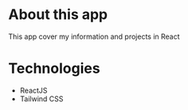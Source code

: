 # About this app

This app cover my information and projects in React

# Technologies

- ReactJS
- Tailwind CSS
